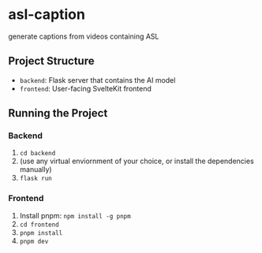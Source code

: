 # asl-caption
generate captions from videos containing ASL

## Project Structure
- `backend`: Flask server that contains the AI model
- `frontend`: User-facing SvelteKit frontend

## Running the Project

### Backend

1. `cd backend`
2. (use any virtual enviornment of your choice, or install the dependencies manually)
3. `flask run`

### Frontend

1. Install pnpm: `npm install -g pnpm`
2. `cd frontend`
3. `pnpm install`
4. `pnpm dev`
